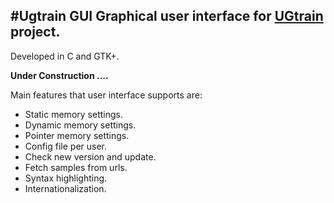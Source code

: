 #Ugtrain GUI
Graphical user interface for [UGtrain](https://github.com/ugtrain/ugtrain) project.
---
Developed in C and GTK+.

**Under Construction ....**

Main features that user interface supports are:
* Static memory settings.
* Dynamic memory settings.
* Pointer memory settings.
* Config file per user.
* Check new version and update.
* Fetch samples from urls.
* Syntax highlighting.
* Internationalization.